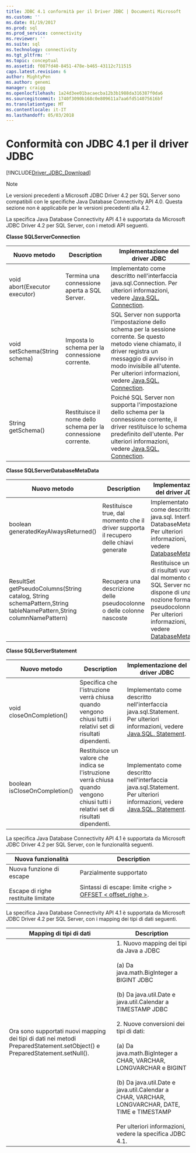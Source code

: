 ```yaml
---
title: JDBC 4.1 conformità per il Driver JDBC | Documenti Microsoft
ms.custom: ''
ms.date: 01/19/2017
ms.prod: sql
ms.prod_service: connectivity
ms.reviewer: ''
ms.suite: sql
ms.technology: connectivity
ms.tgt_pltfrm: ''
ms.topic: conceptual
ms.assetid: f087fd40-8451-478e-b465-43112c711515
caps.latest.revision: 6
author: MightyPen
ms.author: genemi
manager: craigg
ms.openlocfilehash: 1a24d3ee01bacaecba12b3b1988da316387f0da6
ms.sourcegitcommit: 1740f3090b168c0e809611a7aa6fd514075616bf
ms.translationtype: MT
ms.contentlocale: it-IT
ms.lasthandoff: 05/03/2018
---
```

# <a name="jdbc-41-compliance-for-the-jdbc-driver"></a>Conformità con JDBC 4.1 per il driver JDBC
[!INCLUDE[Driver_JDBC_Download](../../includes/driver_jdbc_download.md)]

    
> [!NOTE]  
>  Le versioni precedenti a Microsoft JDBC Driver 4.2 per SQL Server sono compatibili con le specifiche Java Database Connectivity API 4.0. Questa sezione non è applicabile per le versioni precedenti alla 4.2.  
  
 La specifica Java Database Connectivity API 4.1 è supportata da Microsoft JDBC Driver 4.2 per SQL Server, con i metodi API seguenti.  
  
 **Classe SQLServerConnection**  
  
|Nuovo metodo|Description|Implementazione del driver JDBC|  
|----------------|-----------------|--------------------------------|  
|void abort(Executor executor)|Termina una connessione aperta a SQL Server.|Implementato come descritto nell'interfaccia java.sql.Connection. Per ulteriori informazioni, vedere [Java.SQL. Connection](http://docs.oracle.com/javase/7/docs/api/java/sql/Connection.html).|  
|void setSchema(String schema)|Imposta lo schema per la connessione corrente.|SQL Server non supporta l'impostazione dello schema per la sessione corrente. Se questo metodo viene chiamato, il driver registra un messaggio di avviso in modo invisibile all'utente. Per ulteriori informazioni, vedere [Java.SQL. Connection](http://docs.oracle.com/javase/7/docs/api/java/sql/Connection.html).|  
|String getSchema()|Restituisce il nome dello schema per la connessione corrente.|Poiché SQL Server non supporta l'impostazione dello schema per la connessione corrente, il driver restituisce lo schema predefinito dell'utente. Per ulteriori informazioni, vedere [Java.SQL. Connection](http://docs.oracle.com/javase/7/docs/api/java/sql/Connection.html).|  
  
 **Classe SQLServerDatabaseMetaData**  
  
|Nuovo metodo|Description|Implementazione del driver JDBC|  
|----------------|-----------------|--------------------------------|  
|boolean generatedKeyAlwaysReturned()|Restituisce true, dal momento che il driver supporta il recupero delle chiavi generate|Implementato come descritto in java.sql. Interfaccia DatabaseMetaData. Per ulteriori informazioni, vedere [DatabaseMetaData](http://docs.oracle.com/javase/7/docs/api/java/sql/DatabaseMetaData.html).|  
|ResultSet getPseudoColumns(String catalog, String schemaPattern,String tableNamePattern,String columnNamePattern)|Recupera una descrizione delle pseudocolonne o delle colonne nascoste|Restituisce un set di risultati vuoto, dal momento che SQL Server non dispone di una nozione formale di pseudocolonne. Per ulteriori informazioni, vedere [DatabaseMetaData](http://docs.oracle.com/javase/7/docs/api/java/sql/DatabaseMetaData.html).|  
  
 **Classe SQLServerStatement**  
  
|Nuovo metodo|Description|Implementazione del driver JDBC|  
|----------------|-----------------|--------------------------------|  
|void closeOnCompletion()|Specifica che l'istruzione verrà chiusa quando vengono chiusi tutti i relativi set di risultati dipendenti.|Implementato come descritto nell'interfaccia java.sql.Statement. Per ulteriori informazioni, vedere [Java.SQL. Statement](http://docs.oracle.com/javase/7/docs/api/java/sql/Statement.html).|  
|boolean isCloseOnCompletion()|Restituisce un valore che indica se l'istruzione verrà chiusa quando vengono chiusi tutti i relativi set di risultati dipendenti.|Implementato come descritto nell'interfaccia java.sql.Statement. Per ulteriori informazioni, vedere [Java.SQL. Statement](http://docs.oracle.com/javase/7/docs/api/java/sql/Statement.html).|  
  
 La specifica Java Database Connectivity API 4.1 è supportata da Microsoft JDBC Driver 4.2 per SQL Server, con le funzionalità seguenti.  
  
|Nuova funzionalità|Description|  
|-----------------|-----------------|  
|Nuova funzione di escape<br /><br /> Escape di righe restituite limitate|Parzialmente supportato<br /><br /> Sintassi di escape: limite \<righe > [OFFSET < offset_righe >](using-sql-escape-sequences.md).|  
  
 La specifica Java Database Connectivity API 4.1 è supportata da Microsoft JDBC Driver 4.2 per SQL Server, con i mapping dei tipi di dati seguenti.  
  
|Mapping di tipi di dati|Description|  
|------------------------|-----------------|  
|Ora sono supportati nuovi mapping dei tipi di dati nei metodi PreparedStatement.setObject() e PreparedStatement.setNull().|1. Nuovo mapping dei tipi da Java a JDBC<br /><br /> (a) Da java.math.BigInteger a BIGINT JDBC<br /><br /> (b) Da java.util.Date e java.util.Calendar a TIMESTAMP JDBC<br /><br /> 2. Nuove conversioni dei tipi di dati:<br /><br /> (a) Da java.math.BigInteger a CHAR, VARCHAR, LONGVARCHAR e BIGINT<br /><br /> (b) Da java.util.Date e java.util.Calendar a CHAR, VARCHAR, LONGVARCHAR, DATE, TIME e TIMESTAMP<br /><br /> Per ulteriori informazioni, vedere la specifica JDBC 4.1.|  
  
  
